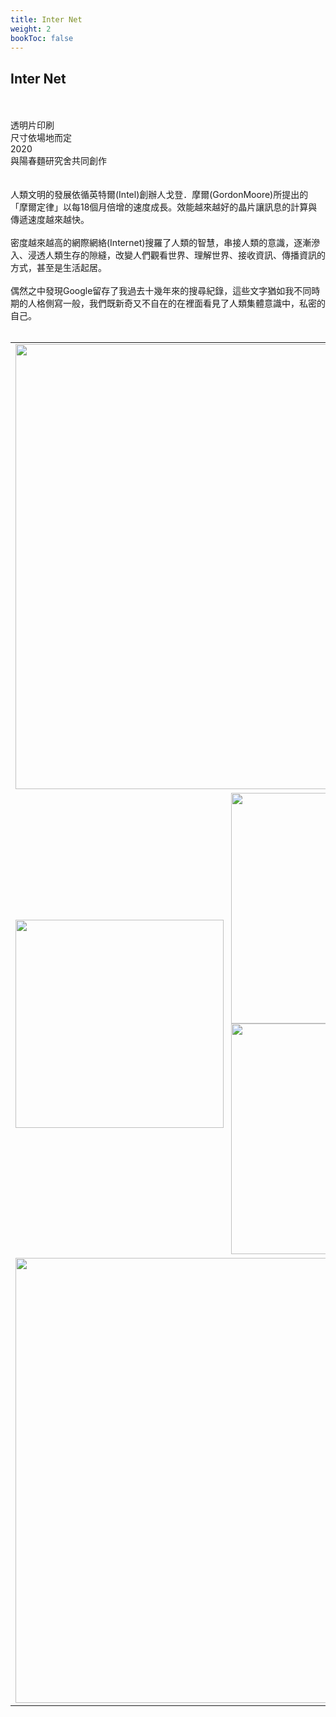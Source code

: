 ```yaml
---
title: Inter Net
weight: 2
bookToc: false
---
```

## **Inter Net**
&NewLine;  
&NewLine;  
透明片印刷  
尺寸依場地而定  
2020  
與陽春麵研究舍共同創作  
&NewLine;  
&NewLine;  
人類文明的發展依循英特爾(Intel)創辦人戈登．摩爾(GordonMoore)所提出的「摩爾定律」以每18個月倍增的速度成長。效能越來越好的晶片讓訊息的計算與傳遞速度越來越快。  
&NewLine;  
密度越來越高的網際網絡(Internet)搜羅了人類的智慧，串接人類的意識，逐漸滲入、浸透人類生存的隙縫，改變人們觀看世界、理解世界、接收資訊、傳播資訊的方式，甚至是生活起居。  
&NewLine;  
偶然之中發現Google留存了我過去十幾年來的搜尋紀錄，這些文字猶如我不同時期的人格側寫一般，我們既新奇又不自在的在裡面看見了人類集體意識中，私密的自己。  
&NewLine;  
&NewLine;  
<table border='0' align="center">
  <tr>
	<td colspan=2>
		<a href="/img/inter-net/big/inter-net-1.jpg"><img src="/img/inter-net/small/inter-net-1.jpg" width="712px"/></a>
	</td>
  </tr>
  <tr>
	<td style="width:339px">
		<a href="/img/inter-net/big/inter-net-2.jpg"><img src="/img/inter-net/small/inter-net-2.jpg" width="333px"/></a><br \>
	</td>
	<td style="padding-left:4px; width:373px">
		<a href="/img/inter-net/big/inter-net-3.jpg"><img src="/img/inter-net/small/inter-net-3.jpg" width="369px"/></a><br \>
		<a href="/img/inter-net/big/inter-net-4.jpg"><img src="/img/inter-net/small/inter-net-4.jpg" width="369px"/></a><br \>
	</td>
  </tr>
  <tr>
	<td colspan=2>
		<a href="/img/inter-net/big/inter-net-5.jpg"><img src="/img/inter-net/inter-net-5.jpg" width="712px"/></a>
	</td>
  </tr>
</table>
